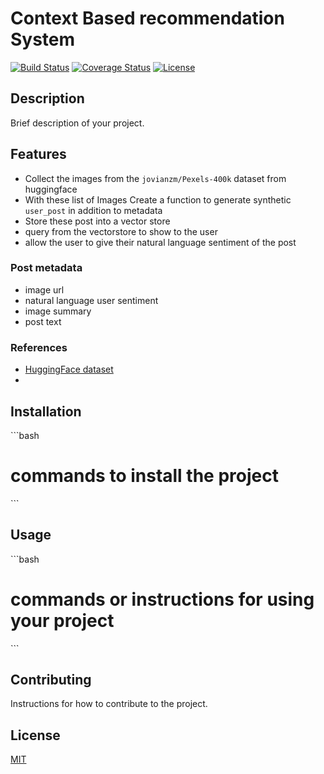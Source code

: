 # Context Based recommendation System

[![Build Status](https://img.shields.io/travis/username/reponame.svg?style=flat-square)](https://travis-ci.org/username/reponame)
[![Coverage Status](https://img.shields.io/coveralls/username/reponame.svg?style=flat-square)](https://coveralls.io/github/username/reponame)
[![License](https://img.shields.io/github/license/isayahc/python-sample-template.svg?style=flat-square)](LICENSE)

## Description

Brief description of your project.

## Features

- Collect the images from the `jovianzm/Pexels-400k` dataset from huggingface
- With these list of Images Create a function to generate synthetic `user_post` in addition to metadata
- Store these post into a vector store
- query from the vectorstore to show to the user
- allow the user to give their natural language sentiment of the post 

### Post metadata

- image url
- natural language user sentiment
- image summary
- post text

### References
- [HuggingFace dataset ](https://huggingface.co/datasets/jovianzm/Pexels-400k)
- 

## Installation

\```bash
# commands to install the project
\```

## Usage

\```bash
# commands or instructions for using your project
\```

## Contributing

Instructions for how to contribute to the project.

## License

[MIT](LICENSE)
